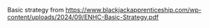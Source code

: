 Basic strategy from https://www.blackjackapprenticeship.com/wp-content/uploads/2024/09/ENHC-Basic-Strategy.pdf
